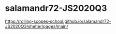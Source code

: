 # salamandr72-JS2020Q3
https://rolling-scopes-school.github.io/salamandr72-JS2020Q3/shelter/pages/main/
